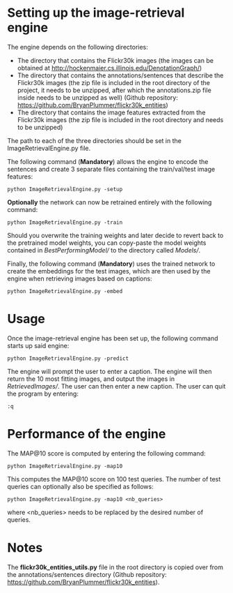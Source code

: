# Setting up the image-retrieval engine

The engine depends on the following directories:
- The directory that contains the Flickr30k images (the images can be obtained at http://hockenmaier.cs.illinois.edu/DenotationGraph/)
- The directory that contains the annotations/sentences that describe the Flickr30k images (the zip file is included in the root directory of the project, it needs to be unzipped, after which the annotations.zip file inside needs to be unzipped as well) (Github repository: https://github.com/BryanPlummer/flickr30k_entities)
- The directory that contains the image features extracted from the Flickr30k images (the zip file is included in the root directory and needs to be unzipped)

The path to each of the three directories should be set in the ImageRetrievalEngine.py file.

The following command (**Mandatory**) allows the engine to encode the sentences and create 3 separate files containing the train/val/test image features:
```
python ImageRetrievalEngine.py -setup
```

**Optionally** the network can now be retrained entirely with the following command:
```
python ImageRetrievalEngine.py -train
```

Should you overwrite the training weights and later decide to revert back to the pretrained model weights, you can
copy-paste the model weights contained in *BestPerformingModel/* to the directory called *Models/*.


Finally, the following command (**Mandatory**) uses the trained network to create the embeddings for the test images, which are
then used by the engine when retrieving images based on captions:

```
python ImageRetrievalEngine.py -embed
```
# Usage

Once the image-retrieval engine has been set up, the following command starts up said engine:

```
python ImageRetrievalEngine.py -predict
```

The engine will prompt the user to enter a caption. The engine will then return the 10 most fitting images, and output the images
in *RetrievedImages/*. The user can then enter a new caption. The user can quit the program by entering:

```
:q
```

# Performance of the engine
The MAP@10 score is computed by entering the following command:

```
python ImageRetrievalEngine.py -map10
```
This computes the MAP@10 score on 100 test queries. The number of test queries can optionally also be specified as follows:

```
python ImageRetrievalEngine.py -map10 <nb_queries>
```

where <nb_queries> needs to be replaced by the desired number of queries.

# Notes

The **flickr30k_entities_utils.py** file in the root directory is copied over from the annotations/sentences directory (Github repository: https://github.com/BryanPlummer/flickr30k_entities).